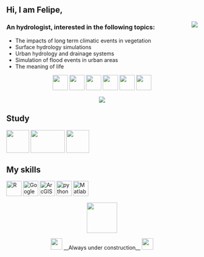 ## Hi, I am Felipe,

<img align="right" src="https://komarev.com/ghpvc/?username=felipef93" />

### An hydrologist, interested in the following topics:
- The impacts of long term climatic events in vegetation
- Surface hydrology simulations
- Urban hydrology and drainage systems
- Simulation of flood events in urban areas
- The meaning of life

<p align="center">
  <img src="https://cdn.icon-icons.com/icons2/2482/PNG/512/sun_weather_icon_149828.png" width="40" height="40"/>
  <img src="https://cdn.icon-icons.com/icons2/2482/PNG/512/sunny_rain_weather_icon_149824.png" width="40" height="40"/>
  <img src="https://cdn.icon-icons.com/icons2/2482/PNG/512/storm_weather_icon_149833.png" width="40" height="40"/>
  <img src="https://cdn.icon-icons.com/icons2/2482/PNG/512/windy_weather_icon_149832.png" width="40" height="40"/>
  <img src="https://cdn.icon-icons.com/icons2/2482/PNG/512/snowy_weather_icon_149829.png" width="40" height="40"/>
  <img src="https://cdn.icon-icons.com/icons2/2482/PNG/512/cloudy_weather_icon_149830.png" width="40" height="40"/>
  
<p align="center">
  <img src="https://github-readme-stats.vercel.app/api?username=felipef93&show_icons=true&hide=issues" />





## Study
<p align="left">
  <img src="https://lh3.googleusercontent.com/proxy/qVl3TXFe91FUocD_VK1rZQBID2mAt1MnY9_FE3gO6n0Rq_UWSBep3O_BRQNiUltA6TAEsfTjcTGh7AVWaUMy" width="60" height="60"/ />
  <img src=https://riverridge.co.uk/app/uploads/2017/04/logo-queens-university-belfast.jpg width="90" height="60"/ />
  <img src="https://upload.wikimedia.org/wikipedia/en/thumb/0/03/Uppsala_University_logo.svg/1200px-Uppsala_University_logo.svg.png" width="60" height="60"/ />


## My skills
<p align="left">
  <img src="https://cdn.icon-icons.com/icons2/2107/PNG/512/file_type_r_icon_130212.png" alt="R" width="40" height="40"/>
  <img src="https://cdn.icon-icons.com/icons2/1508/PNG/512/googleearth-engine_104576.png" alt="Google Earth Engine" width="40" height="40"/>
  <img src="https://www.arcgis.com/sharing/rest/content/items/71bec4d35f4743b597634fb379e9b26e/data" alt="ArcGIS" width="40" height="40"/>
  <img src="https://devicons.github.io/devicon/devicon.git/icons/python/python-original.svg" alt="python" width="40" height="40"/>
  <img src="https://cdn.icon-icons.com/icons2/2107/PNG/512/file_type_matlab_icon_130398.png" alt="Matlab" width="40" height="40"/>
  

<p align="center">
   <img src="https://cdn.icon-icons.com/icons2/1448/PNG/512/42480buildingconstruction_99093.png" width="80" height="80"/>
<p align="center">
  <img src="https://cdn.icon-icons.com/icons2/2439/PNG/512/slightly_smiling_face_emoji_icon_148489.png" width="30" height="30"/>
  __Always under construction__
  <img src="https://cdn.icon-icons.com/icons2/2439/PNG/512/upside_down_face_emoji_icon_148478.png" width="30" height="30"/>


